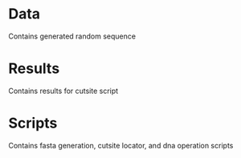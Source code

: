 # Data
Contains generated random sequence
# Results
Contains results for cutsite script
# Scripts
Contains fasta generation, cutsite locator, and dna operation scripts
